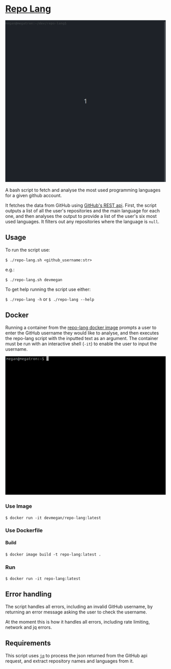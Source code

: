 # [Repo Lang](https://github.com/devmegan/repo-lang)

<img src="readme/repo-lang-demo.gif" alt="screen recording of script being run and returning repository language information" />

A bash script to fetch and analyse the most used programming languages for a given github account.

It fetches the data from GitHub using [GitHub's REST api](https://docs.github.com/rest). First, the script outputs a list of all the user's repositories and the main language for each one, and then analyses the output to provide a list of the user's six most used languages. It filters out any repositories where the language is `null`.

## Usage

To run the script use:

`$ ./repo-lang.sh <github_username:str>`

e.g.:

`$ ./repo-lang.sh devmegan`

To get help running the script use either:

`$ ./repo-lang -h` or `$ ./repo-lang --help`

## Docker

Running a container from the [repo-lang docker image](https://hub.docker.com/repository/docker/devmegan/repo-lang) prompts a user to enter the GitHub username they would like to analyse, and then executes the repo-lang script with the inputted text as an argument. The container must be run with an interactive shell (`-it`) to enable the user to input the username. 

<img src="readme/repo-lang-docker-demo.gif" alt="screen recording of script being run from a remote docker image" />

### Use Image

`$ docker run -it devmegan/repo-lang:latest`

### Use Dockerfile

#### Build
`$ docker image build -t repo-lang:latest .`

### Run

`$ docker run -it repo-lang:latest`

## Error handling

The script handles all errors, including an invalid GitHub username, by returning an error message asking the user to check the username.

At the moment this is how it handles all errors, including rate limiting, network and jq errors.

## Requirements

This script uses [`jq`](https://stedolan.github.io/jq/) to process the json returned from the GitHub api request, and extract repository names and languages from it.
